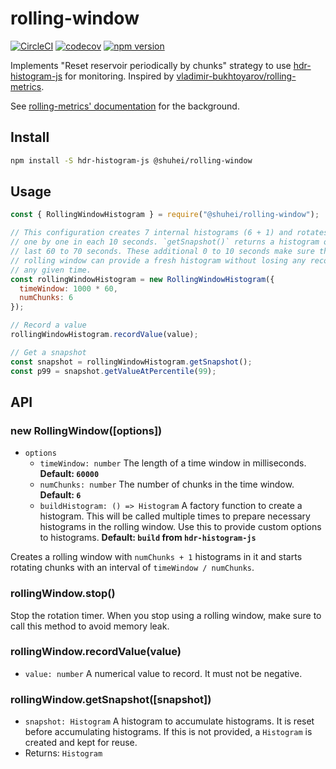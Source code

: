 # rolling-window

[![CircleCI](https://circleci.com/gh/shuhei/rolling-window.svg?style=svg)](https://circleci.com/gh/shuhei/rolling-window)
[![codecov](https://codecov.io/gh/shuhei/rolling-window/branch/master/graph/badge.svg)](https://codecov.io/gh/shuhei/rolling-window)
[![npm version](https://badge.fury.io/js/%40shuhei%2Frolling-window.svg)](https://badge.fury.io/js/%40shuhei%2Frolling-window)

Implements "Reset reservoir periodically by chunks" strategy to use [hdr-histogram-js](https://github.com/HdrHistogram/HdrHistogramJS) for monitoring. Inspired by [vladimir-bukhtoyarov/rolling-metrics](https://github.com/vladimir-bukhtoyarov/rolling-metrics).

See [rolling-metrics' documentation](https://github.com/vladimir-bukhtoyarov/rolling-metrics/blob/master/histograms.md) for the background.

## Install

```sh
npm install -S hdr-histogram-js @shuhei/rolling-window
```

## Usage

```js
const { RollingWindowHistogram } = require("@shuhei/rolling-window");

// This configuration creates 7 internal histograms (6 + 1) and rotates them
// one by one in each 10 seconds. `getSnapshot()` returns a histogram of the
// last 60 to 70 seconds. These additional 0 to 10 seconds make sure that the
// rolling window can provide a fresh histogram without losing any records at
// any given time.
const rollingWindowHistogram = new RollingWindowHistogram({
  timeWindow: 1000 * 60,
  numChunks: 6
});

// Record a value
rollingWindowHistogram.recordValue(value);

// Get a snapshot
const snapshot = rollingWindowHistogram.getSnapshot();
const p99 = snapshot.getValueAtPercentile(99);
```

## API

### new RollingWindow([options])

- `options`
  - `timeWindow: number` The length of a time window in milliseconds. **Default: `60000`**
  - `numChunks: number` The number of chunks in the time window. **Default: `6`**
  - `buildHistogram: () => Histogram` A factory function to create a histogram. This will be called multiple times to prepare necessary histograms in the rolling window. Use this to provide custom options to histograms. **Default: `build` from `hdr-histogram-js`**

Creates a rolling window with `numChunks + 1` histograms in it and starts rotating chunks with an interval of `timeWindow / numChunks`.

### rollingWindow.stop()

Stop the rotation timer. When you stop using a rolling window, make sure to call this method to avoid memory leak.

### rollingWindow.recordValue(value)

- `value: number` A numerical value to record. It must not be negative.

### rollingWindow.getSnapshot([snapshot])

- `snapshot: Histogram` A histogram to accumulate histograms. It is reset before accumulating histograms. If this is not provided, a `Histogram` is created and kept for reuse.
- Returns: `Histogram`
